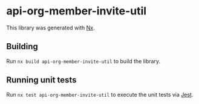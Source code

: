 # api-org-member-invite-util

This library was generated with [Nx](https://nx.dev).

## Building

Run `nx build api-org-member-invite-util` to build the library.

## Running unit tests

Run `nx test api-org-member-invite-util` to execute the unit tests via [Jest](https://jestjs.io).
